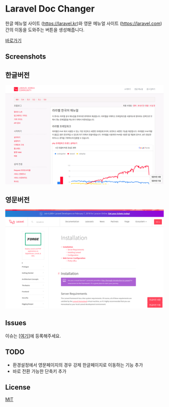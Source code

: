 Laravel Doc Changer
=====
한글 메뉴얼 사이트 (https://laravel.kr)와 영문 메뉴얼 사이트 (https://laravel.com) 간의 이동을 도와주는 버튼을 생성해줍니다. 

[바로가기](https://chrome.google.com/webstore/detail/laraveldoclanguagechanger/ecfgiofgodbggdedgdeoeagmhgdbljhe)


Screenshots
-----

## 한글버전
![한글버전](./screenshots/ko.png)

## 영문버전
![한글버전](./screenshots/en.png)


Issues
-----

이슈는 [[여기](http://github.com/kkame/laravel-doc-changer/issues)]에 등록해주세요.


TODO
-----
- 환경설정에서 영문페이지의 경우 강제 한글페이지로 이동하는 기능 추가
- 바로 전환 가능한 단축키 추가 

License
-----

[MIT](http://opensource.org/licenses/MIT)

 